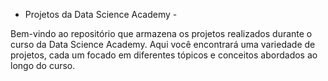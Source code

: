 - Projetos da Data Science Academy -

Bem-vindo ao repositório que armazena os projetos realizados durante o curso da Data Science Academy. Aqui você encontrará uma variedade de projetos, cada um focado em diferentes tópicos e conceitos abordados ao longo do curso.
